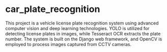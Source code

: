 # car_plate_recognition
This project is a vehicle license plate recognition system using advanced computer vision and deep learning technologies. YOLO is utilized for detecting license plates in images, while Tesseract OCR extracts the plate number. The system is built on the Django web framework, and OpenCV is employed to process images captured from CCTV cameras.
